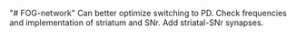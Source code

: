 "# FOG-network" 
Can better optimize switching to PD.
Check frequencies and implementation of striatum and SNr.
Add striatal-SNr synapses.
